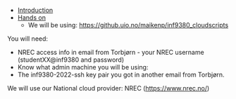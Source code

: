 
* [Introduction](https://github.com/torognes/inf9380/blob/master/cloud/cloud_computing_part1_intro_2022.pdf)
* [Hands on](https://github.com/torognes/inf9380/blob/master/cloud/handson.md)
   * We will be using: https://github.uio.no/maikenp/inf9380_cloudscripts


You will need:
- NREC access info in email from Torbjørn - your NREC username (studentXX@inf9380 and password)
- Know what admin machine you will be using: 
- The inf9380-2022-ssh key pair you got in another email from Torbjørn. 


We will use our National cloud provider: NREC (https://www.nrec.no/)
